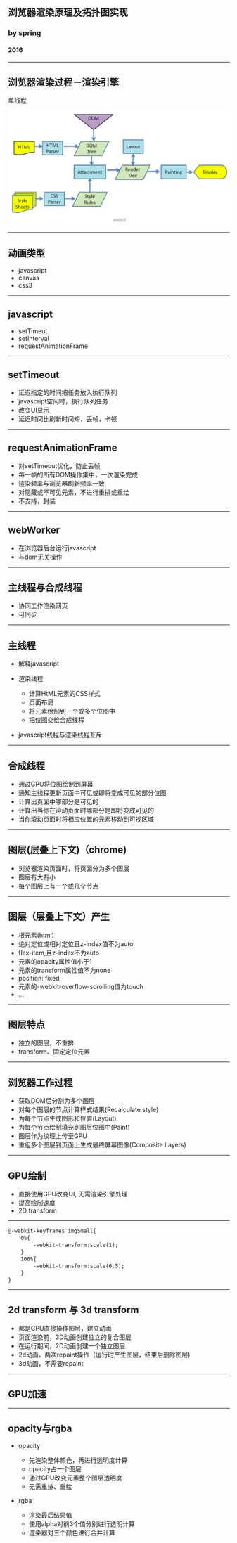 
## 浏览器渲染原理及拓扑图实现
### by spring
#### 2016

---

## 浏览器渲染过程－渲染引擎
单线程

![](images/browser/browser-work.png)

---

## 动画类型
* javascript
* canvas
* css3

---

## javascript
* setTimeut
* setInterval
* requestAnimationFrame

---

## setTimeout
* 延迟指定的时间把任务放入执行队列
* javascript空闲时，执行队列任务
* 改变UI显示
* 延迟时间比刷新时间短，丢帧，卡顿

---

## requestAnimationFrame
* 对setTimeout优化，防止丢帧
* 每一帧的所有DOM操作集中，一次渲染完成
* 渲染频率与浏览器刷新频率一致
* 对隐藏或不可见元素，不进行重排或重绘
* 不支持，封装

---

## webWorker
* 在浏览器后台运行javascript
* 与dom无关操作

---

## 主线程与合成线程
* 协同工作渲染网页
* 可同步

---

## 主线程
* 解释javascript
* 渲染线程

  * 计算HtML元素的CSS样式
  * 页面布局
  * 将元素绘制到一个或多个位图中
  * 把位图交给合成线程
* javascript线程与渲染线程互斥

---

## 合成线程
* 通过GPU将位图绘制到屏幕
* 通知主线程更新页面中可见或即将变成可见的部分位图
* 计算出页面中哪部分是可见的
* 计算出当你在滚动页面时哪部分是即将变成可见的
* 当你滚动页面时将相应位置的元素移动到可视区域

---


## 图层(层叠上下文)（chrome)
* 浏览器渲染页面时，将页面分为多个图层
* 图层有大有小
* 每个图层上有一个或几个节点

---

## 图层（层叠上下文）产生
* 根元素(html)
* 绝对定位或相对定位且z-index值不为auto
* flex-item,且z-index不为auto
* 元素的opacity属性值小于1
* 元素的transform属性值不为none
* position: fixed
* 元素的-webkit-overflow-scrolling值为touch
* ...

---

## 图层特点
* 独立的图层，不重排
* transform、固定定位元素

---


## 浏览器工作过程
* 获取DOM后分割为多个图层
* 对每个图层的节点计算样式结果(Recalculate style)
* 为每个节点生成图形和位置(Layout)
* 为每个节点绘制填充到图层位图中(Paint)
* 图层作为纹理上传至GPU
* 重组多个图层到页面上生成最终屏幕图像(Composite Layers)

---

## GPU绘制
* 直接使用GPU改变UI, 无需渲染引擎处理
* 提高绘制速度
* 2D transform

---

```markup
@-webkit-keyframes imgSmall{
	0%{
		-webkit-transform:scale(1);
	}
	100%{
		-webkit-transform:scale(0.5);
	}
}
```

---

## 2d transform  与 3d transform
* 都是GPU直接操作图层，建立动画
* 页面渲染前，3D动画创建独立的复合图层
* 在运行期间，2D动画创建一个独立图层
* 2d动画，两次repaint操作（运行时产生图层，结束后删除图层)
* 3d动画，不需要repaint


---

## GPU加速

---


## opacity与rgba

* opacity

    * 先渲染整体颜色，再进行透明度计算
    * opacity占一个图层
    * 通过GPU改变元素整个图层透明度
    * 无需重排、重绘

* rgba
	* 渲染最后结果值
	* 使用alpha对前3个值分别进行透明计算
	* 渲染器对三个颜色进行合并计算